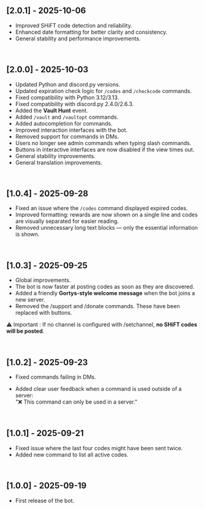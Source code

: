 ## [2.0.1] - 2025-10-06

- Improved SHiFT code detection and reliability.
- Enhanced date formatting for better clarity and consistency.
- General stability and performance improvements.

<br>

## [2.0.0] - 2025-10-03

- Updated Python and discord.py versions.  
- Updated expiration check logic for `/codes` and `/checkcode` commands.
- Fixed compatibility with Python 3.12/3.13.  
- Fixed compatibility with discord.py 2.4.0/2.6.3.
- Added the **Vault Hunt** event.  
- Added `/vault` and `/vaultopt` commands.  
- Added autocompletion for commands.
- Improved interaction interfaces with the bot.  
- Removed support for commands in DMs.
- Users no longer see admin commands when typing slash commands.  
- Buttons in interactive interfaces are now disabled if the view times out.  
- General stability improvements.  
- General translation improvements.  

<br>

## [1.0.4] - 2025-09-28

- Fixed an issue where the `/codes` command displayed expired codes.  
- Improved formatting: rewards are now shown on a single line and codes are visually separated for easier reading.  
- Removed unnecessary long text blocks — only the essential information is shown. 

<br>

## [1.0.3] - 2025-09-25

- Global improvements.
- The bot is now faster at posting codes as soon as they are discovered.
- Added a friendly **Gortys-style welcome message** when the bot joins a new server.
- Removed the /support and /donate commands. These have been replaced with buttons.

⚠️ Important : If no channel is configured with /setchannel, **no SHiFT codes will be posted**.  

<br>

## [1.0.2] - 2025-09-23

  - Fixed commands failing in DMs.
  
  - Added clear user feedback when a command is used outside of a server:<br>
  "❌ This command can only be used in a server."

<br>

## [1.0.1] - 2025-09-21

- Fixed issue where the last four codes might have been sent twice.
- Added new command to list all active codes.

<br>

## [1.0.0] - 2025-09-19
- First release of the bot.
